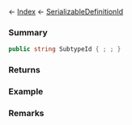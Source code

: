 ← [Index](Api-Index) ← [SerializableDefinitionId](VRage.ObjectBuilders.SerializableDefinitionId)

### Summary

```csharp
public string SubtypeId { ; ; }
```

### Returns

### Example

### Remarks

